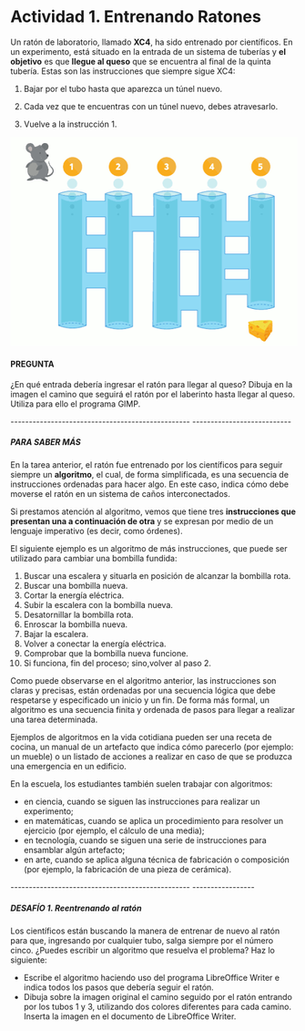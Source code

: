 # Actividad 1. Entrenando Ratones

Un ratón de laboratorio, llamado **XC4**, ha sido entrenado por científicos. En un experimento, está situado en la entrada de un sistema de tuberías y **el objetivo** es que **llegue al queso** que se encuentra al final de la quinta tubería. Estas son las instrucciones que siempre sigue XC4:

1. Bajar por el tubo hasta que aparezca un túnel nuevo.
      
    
2. Cada vez que te encuentras con un túnel nuevo, debes atravesarlo.
      
    
3. Vuelve a la instrucción 1.

![](act_01.png)

#### **PREGUNTA**

¿En qué entrada debería ingresar el ratón para llegar al queso? Dibuja en la imagen el camino que seguirá el ratón por el laberinto hasta llegar al queso. Utiliza para ello el programa GIMP.

\------------------------------------------------- ---------------------------

##### PARA SABER MÁS

En la tarea anterior, el ratón fue entrenado por los científicos para seguir siempre un **algoritmo**, el cual, de forma simplificada, es una secuencia de instrucciones ordenadas para hacer algo. En este caso, indica cómo debe moverse el ratón en un sistema de caños interconectados.

Si prestamos atención al algoritmo, vemos que tiene tres **instrucciones que presentan una a continuación de otra** y se expresan por medio de un lenguaje imperativo (es decir, como órdenes).

El siguiente ejemplo es un algoritmo de más instrucciones, que puede ser utilizado para cambiar una bombilla fundida:

1. Buscar una escalera y situarla en posición de alcanzar la bombilla rota.
2. Buscar una bombilla nueva.
3. Cortar la energía eléctrica.
4. Subir la escalera con la bombilla nueva.
5. Desatornillar la bombilla rota.
6. Enroscar la bombilla nueva.
7. Bajar la escalera.
8. Volver a conectar la energía eléctrica.
9. Comprobar que la bombilla nueva funcione.
10. Si funciona, fin del proceso; sino,volver al paso 2.

  
Como puede observarse en el algoritmo anterior, las instrucciones son claras y precisas, están ordenadas por una secuencia lógica que debe respetarse y especificado un inicio y un fin. De forma más formal, un algoritmo es una secuencia finita y ordenada de pasos para llegar a realizar una tarea determinada.

Ejemplos de algoritmos en la vida cotidiana pueden ser una receta de cocina, un manual de un artefacto que indica cómo parecerlo (por ejemplo: un mueble) o un listado de acciones a realizar en caso de que se produzca una emergencia
en un edificio.

En la escuela, los estudiantes también suelen trabajar con algoritmos:

* en ciencia, cuando se siguen las instrucciones para realizar un experimento;
* en matemáticas, cuando se aplica un procedimiento para resolver un ejercicio (por ejemplo, el cálculo de una media);
* en tecnología, cuando se siguen una serie de instrucciones para ensamblar algún artefacto;
* en arte, cuando se aplica alguna técnica de fabricación o composición (por ejemplo, la fabricación de una pieza de cerámica).

\------------------------------------------------- -----------------

##### DESAFÍO 1. **Reentrenando al ratón**

Los científicos están buscando la manera de entrenar de nuevo al ratón para que, ingresando por cualquier tubo, salga siempre por el número cinco. ¿Puedes escribir un algoritmo que resuelva el problema? Haz lo siguiente:

- Escribe el algoritmo haciendo uso del programa LibreOffice Writer e indica todos los pasos que debería seguir el ratón.
- Dibuja sobre la imagen original el camino seguido por el ratón entrando por los tubos 1 y 3, utilizando dos colores diferentes para cada camino. Inserta la imagen en el documento de LibreOffice Writer.